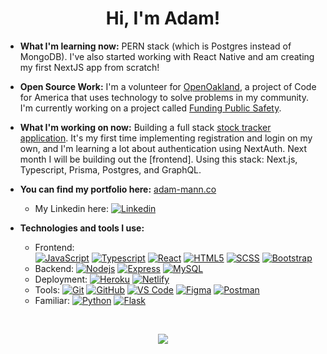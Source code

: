 <h1 align="center">Hi, I'm Adam!</h1>

- **What I'm learning now:** PERN stack (which is Postgres instead of MongoDB). I've also started working with React Native and am creating my first NextJS app from scratch!

- **Open Source Work:** I'm a volunteer for [OpenOakland](https://github.com/openoakland), a project of Code for America that uses technology to solve problems in my community. I'm currently working on a project called [Funding Public Safety](https://github.com/openoakland/funding-public-safety).

- **What I'm working on now:** Building a full stack [stock tracker application](https://github.com/aemann2/next-stock-tracker). It's my first time implementing registration and login on my own, and I'm learning a lot about authentication using NextAuth. Next month I will be building out the [frontend]. Using this stack: Next.js, Typescript, Prisma, Postgres, and GraphQL.

- **You can find my portfolio here:** [adam-mann.co](https://adam-mann.co/)
  - My Linkedin here: [![Linkedin](https://img.shields.io/badge/-LinkedIn-blue?style=flat-square&logo=Linkedin&logoColor=white&link=https://www.linkedin.com/in/adam-e-mann/)](https://www.linkedin.com/in/adam-e-mann/)

- **Technologies and tools I use:**
  - Frontend: 		
    [![JavaScript](https://img.shields.io/badge/-JavaScript-black?style=flat-square&logo=javascript)](https://www.javascript.com/)
    [![Typescript](https://img.shields.io/badge/-Typescript-black?style=flat-square&logo=typescript)](https://www.typescriptlang.org/)
    [![React](https://img.shields.io/badge/-React-blueviolet?style=flat-square&logo=react)](https://reactjs.org/)
    [![HTML5](https://img.shields.io/badge/-HTML5-E34F26?style=flat-square&logo=html5&logoColor=white)](https://html.spec.whatwg.org/)
    [![SCSS](https://img.shields.io/badge/-Sass-CF649A?style=flat-square&logo=sass&logoColor=white)](https://sass-lang.com/)
    [![Bootstrap](https://img.shields.io/badge/-Bootstrap-563D7C?style=flat-square&logo=bootstrap&logoColor=white)](https://getbootstrap.com/)
  - Backend: 
    [![Nodejs](https://img.shields.io/badge/-Nodejs-black?style=flat-square&logo=Node.js)](https://nodejs.dev/)
    [![Express](https://img.shields.io/badge/-Express-blue?style=flat-square&logo=express)](https://expressjs.com/)
    [![MySQL](https://img.shields.io/badge/-MySql-important?style=flat-square&logo=mysql)](https://www.mysql.com/)
  - Deployment:
    [![Heroku](https://img.shields.io/badge/-Heroku-blueviolet?style=flat-square&logo=heroku)](https://dashboard.heroku.com/login)
    [![Netlify](https://img.shields.io/badge/-Netlify-critical?style=flat-square&logo=netlify)](https://www.netlify.com/)
  - Tools: 
    [![Git](https://img.shields.io/badge/-Git-9cf?style=flat-square&logo=git)](https://git-scm.com/)
    [![GitHub](https://img.shields.io/badge/-GitHub-181717?style=flat-square&logo=github)](https://github.com/)
    [![VS Code](https://img.shields.io/badge/-VSCode-blueviolet?style=flat-square&logo=visualstudiocode)](https://code.visualstudio.com/)
    [![Figma](https://img.shields.io/badge/-Figma-black?style=flat-square&logo=figma)](https://www.figma.com/)
    [![Postman](https://img.shields.io/badge/-Postman-F24E1E?style=flat-square&logo=postman&logoColor=white)](https://www.postman.com/)
  - Familiar:
    [![Python](https://img.shields.io/badge/-Python-3776AB?style=flat-square&logo=python&logoColor=white)](https://www.python.org/)
    [![Flask](https://img.shields.io/badge/-Flask-000?style=flat-square&logo=flask)](https://flask.palletsprojects.com/en/2.0.x/)

<br/>

<p align="center">
  <img src="https://github-readme-stats.vercel.app/api?username=aemann2&count_private=true&show_icons=true&include_all_commits=true&theme=dark&hide=stars" />
</p>


<!--
**aemann2/aemann2** is a ✨ _special_ ✨ repository because its `README.md` appears on your GitHub profile.

<!-- ![Github Stats](https://github-readme-stats.vercel.app/api?username=aemann2&count_private=true&show_icons=true&include_all_commits=true&theme=dark&hide=stars)
